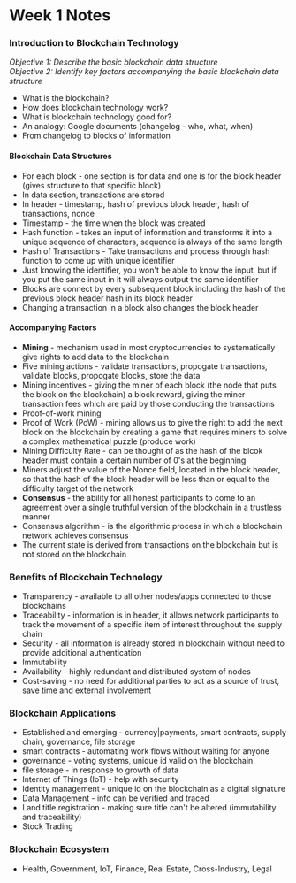 # Week 1 Notes

### Introduction to Blockchain Technology 
*Objective 1: Describe the basic blockchain data structure* \
*Objective 2: Identify key factors accompanying the basic blockchain data structure*

* What is the blockchain?
* How does blockchain technology work?
* What is blockchain technology good for?
* An analogy: Google documents (changelog - who, what, when)
* From changelog to blocks of information

#### Blockchain Data Structures
* For each block - one section is for data and one is for the block header (gives structure to that specific block)
* In data section, transactions are stored 
* In header - timestamp, hash of previous block header, hash of transactions, nonce
* Timestamp - the time when the block was created 
* Hash function - takes an input of information and transforms it into a unique sequence of characters, sequence is always of the same length
* Hash of Transactions - Take transactions and process through hash function to come up with unique identifier
* Just knowing the identifier, you won't be able to know the input, but if you put the same input in it will always output the same identifier
* Blocks are connect by every subsequent block including the hash of the previous block header hash in its block header
* Changing a transaction in a block also changes the block header

#### Accompanying Factors
* **Mining** - mechanism used in most cryptocurrencies to systematically give rights to add data to the blockchain
* Five mining actions - validate transactions, propogate transactions, validate blocks, propogate blocks, store the data
* Mining incentives - giving the miner of each block (the node that puts the block on the blockchain) a block reward, giving the miner transaction fees which are paid by those conducting the transactions
* Proof-of-work mining 
* Proof of Work (PoW) - mining allows us to give the right to add the next block on the blockchain by creating a game that requires miners to solve a complex mathematical puzzle (produce work)
* Mining Difficulty Rate - can be thought of as the hash of the blcok header must contain a certain number of 0's at the beginning
* Miners adjust the value of the Nonce field, located in the block header, so that the hash of the block header will be less than or equal to the difficulty target of the network
* **Consensus** - the ability for all honest participants to come to an agreement over a single truthful version of the blockchain in a trustless manner
* Consensus algorithm - is the algorithmic process in which a blockchain network achieves consensus
* The current state is derived from transactions on the blockchain but is not stored on the blockchain

### Benefits of Blockchain Technology
* Transparency - available to all other nodes/apps connected to those blockchains
* Traceability - information is in header, it allows network participants to track the movement of a specific item of interest throughout the supply chain
* Security - all information is already stored in blockchain without need to provide additional authentication
* Immutability 
* Availability - highly redundant and distributed system of nodes
* Cost-saving - no need for additional parties to act as a source of trust, save time and external involvement

### Blockchain Applications
* Established and emerging - currency|payments, smart contracts, supply chain, governance, file storage
* smart contracts - automating work flows without waiting for anyone
* governance - voting systems, unique id valid on the blockchain
* file storage - in response to growth of data
* Internet of Things (IoT) - help with security 
* Identity management - unique id on the blockchain as a digital signature
* Data Management - info can be verified and traced
* Land title registration - making sure title can't be altered (immutability and traceability)
* Stock Trading 

### Blockchain Ecosystem
* Health, Government, IoT, Finance, Real Estate, Cross-Industry, Legal
